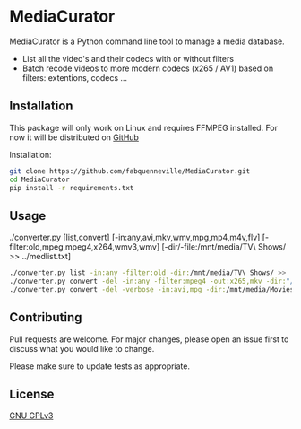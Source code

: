 # MediaCurator

MediaCurator is a Python command line tool to manage a media database. 
* List all the video's and their codecs with or without filters
* Batch recode videos to more modern codecs (x265 / AV1) based on filters: extentions, codecs ...

## Installation

This package will only work on Linux and requires FFMPEG installed. For now it will be distributed on [GitHub](https://github.com/fabquenneville/MediaCurator.git)

Installation:
```bash
git clone https://github.com/fabquenneville/MediaCurator.git
cd MediaCurator
pip install -r requirements.txt 

```

## Usage
./converter.py [list,convert] [-in:any,avi,mkv,wmv,mpg,mp4,m4v,flv] [-filter:old,mpeg,mpeg4,x264,wmv3,wmv] [-dir/-file:/mnt/media/TV\ Shows/ >> ../medlist.txt]
```bash
./converter.py list -in:any -filter:old -dir:/mnt/media/TV\ Shows/ >> ../medlist.txt
./converter.py convert -del -in:any -filter:mpeg4 -out:x265,mkv -dir:"/mnt/media/Movies/"
./converter.py convert -del -verbose -in:avi,mpg -dir:/mnt/media/Movies/
```

## Contributing
Pull requests are welcome. For major changes, please open an issue first to discuss what you would like to change.

Please make sure to update tests as appropriate.

## License
[GNU GPLv3](https://choosealicense.com/licenses/gpl-3.0/)